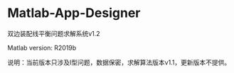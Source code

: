 # Matlab-App-Designer
双边装配线平衡问题求解系统v1.2

Matlab version: R2019b

说明：当前版本只涉及I型问题，数据保密，求解算法版本v1.1，更新版本不提供。
